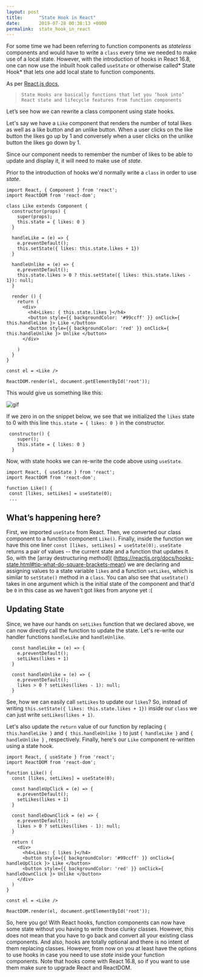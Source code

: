 ```yaml
---
layout: post
title:      "State Hook in React"
date:       2019-07-28 00:38:13 +0000
permalink:  state_hook_in_react
---
```


For some time we had been referring to function components as *stateless* components and would have to write a `class` every time we needed to make use of a local state. However, with the introduction of hooks in React 16.8, one can now use the inbuilt hook called `useState` or otherwise called* State Hook* that lets one add local state to function components.

As per [React.js docs](https://reactjs.org/docs/hooks-state.html), 

> `State Hooks are basically functions that let you ‘hook into’ React state and lifecycle features from function components`

Let’s see how we can rewrite a class component using state hooks.

Let's say we have a `Like` component that renders the number of total likes as well as a like button and an unlike button. When  a user clicks on the like button the likes go up by 1 and conversely when a user clicks on the unlike button the likes go down by 1. 

Since our component needs to remember the number of likes to be able to update and display it, it will need to make use of *state*. 

Prior to the introduction of hooks we'd normally write a `class` in order to use *state*.

```
import React, { Component } from 'react';
import ReactDOM from 'react-dom';

class Like extends Component {
  constructor(props) {
    super(props);
    this.state = { likes: 0 }
  }

  handleLike = (e) => {
    e.preventDefault();
    this.setState({ likes: this.state.likes + 1})
  }

  handleUnlike = (e) => {
    e.preventDefault();
    this.state.likes > 0 ? this.setState({ likes: this.state.likes - 1}): null;
  }

  render () {
    return (
      <div>
        <h4>Likes: { this.state.likes }</h4>
        <button style={{ backgroundColor: '#99ccff' }} onClick={ this.handleLike }> Like </button>
        <button style={{ backgroundColor: 'red' }} onClick={ this.handleUnlike }> Unlike </button>
      </div>

    )
  }
}

const el = <Like />

ReactDOM.render(el, document.getElementById('root'));

```

This would give us something like this:

![gif](https://media.giphy.com/media/JrYkYH2Jkyw58u9mJs/giphy.gif)

If we zero in on the snippet below, we see that we initialized the `likes`  state to 0 with this line `this.state = { likes: 0 }` in the constructor.

```
 constructor() {
    super();
    this.state = { likes: 0 }
  }

```

Now, with state hooks we can re-write the code above using `useState`.

```
import React, { useState } from 'react';
import ReactDOM from 'react-dom';

function Like() {
 const [likes, setLikes] = useState(0);
 ...
 ```

## What’s happening here? 

First, we imported `useState` from React. Then, we converted our class component to a function component `Like()`. Finally, inside the function we have this one liner `const [likes, setLikes] = useState(0);`. `useState` returns a pair of values -- the current state and a function that updates it. So, with the  [array destructuring method]( (https://reactjs.org/docs/hooks-state.html#tip-what-do-square-brackets-mean) we are declaring and assigning values to a state variable `likes` and a function `setLikes`, which is similar to `setState()` method in a `class`.  You can also see that `useState()` takes in one argument which is the initial state of the component and that'd be  `0` in this case as we haven't got likes from anyone yet :( 

## Updating State

Since, we have our hands on `setLikes` function that we declared above, we can now directly call the function to update the state. Let's re-write our handler functions `handleLike` and `handleUnlike`.

```
  const handleLike = (e) => {
    e.preventDefault();
    setLikes(likes + 1)
  }

  const handleUnlike = (e) => {
    e.preventDefault();
    likes > 0 ? setLikes(likes - 1): null;
  }

```

See, how we can easily call `setLikes` to update our `likes`? So, instead of writing `this.setState({ likes: this.state.likes + 1})` inside our `class` we can just write `setLikes(likes + 1)`.

Let's also update the `return` value of our function by replacing `{ this.handleLike }` and `{ this.handleUnlike }` to just  `{ handleLike }` and `{ handleUnlike }` , respectively. Finally, here's our `Like` component re-written using a state hook.

```
import React, { useState } from 'react';
import ReactDOM from 'react-dom';

function Like() {
  const [likes, setLikes] = useState(0);

  const handleUpClick = (e) => {
    e.preventDefault();
    setLikes(likes + 1)
  }

  const handleDownClick = (e) => {
    e.preventDefault();
    likes > 0 ? setLikes(likes - 1): null;
  }

  return (
    <div>
      <h4>Likes: { likes }</h4>
      <button style={{ backgroundColor: '#99ccff' }} onClick={ handleUpClick }> Like </button>
      <button style={{ backgroundColor: 'red' }} onClick={ handleDownClick }> Unlike </button>
    </div>
  )
}

const el = <Like />

ReactDOM.render(el, document.getElementById('root'));

```

So, here you go! With React hooks, function components can now have some state without you having to write those clunky classes. However, this does not mean that you have to go back and convert all your existing class components. And also, hooks are totally optional and there is no intent of them replacing classes. However, from now on you at least have the options to use hooks in case you need to use *state* inside your function components. Note that hooks come with React 16.8, so if you want to use them make sure to upgrade React and ReactDOM. 



